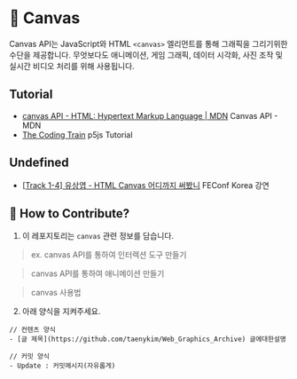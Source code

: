 # 🎨 Canvas

Canvas API는 JavaScript와 HTML `<canvas>` 엘리먼트를 통해 그래픽을 그리기위한 수단을 제공합니다. 무엇보다도 애니메이션, 게임 그래픽, 데이터 시각화, 사진 조작 및 실시간 비디오 처리를 위해 사용됩니다.

## Tutorial

- [canvas API - HTML: Hypertext Markup Language | MDN](https://developer.mozilla.org/ko/docs/Web/HTML/Canvas) Canvas API - MDN
- [The Coding Train](https://www.youtube.com/user/shiffman/featured) p5js Tutorial

## Undefined

- [[Track 1-4] 유상엽 - HTML Canvas 어디까지 써봤니](https://youtu.be/SmgIcbMQEGw) FEConf Korea 강연

## 👀 How to Contribute?

1. 이 레포지토리는 `canvas` 관련 정보를 담습니다.

> ex. canvas API를 통하여 인터렉션 도구 만들기

> canvas API를 통하여 애니메이션 만들기

> canvas 사용법

2. 아래 양식을 지켜주세요.

```
// 컨텐츠 양식
- [글 제목](https://github.com/taenykim/Web_Graphics_Archive) 글에대한설명

// 커밋 양식
- Update : 커밋메시지(자유롭게)
```
